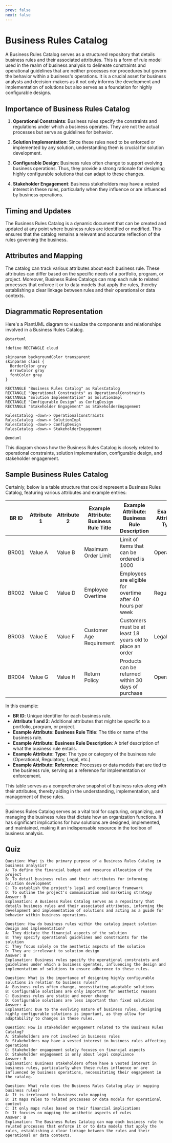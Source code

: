 ```yaml
---
prev: false
next: false
---
```


# Business Rules Catalog

A Business Rules Catalog serves as a structured repository that details business rules and their associated attributes. This is a form of rule model used in the realm of business analysis to delineate constraints and operational guidelines that are neither processes nor procedures but govern the behavior within a business's operations. It is a crucial asset for business analysts and decision-makers as it not only informs the development and implementation of solutions but also serves as a foundation for highly configurable designs.

## Importance of Business Rules Catalog

1. **Operational Constraints**: Business rules specify the constraints and regulations under which a business operates. They are not the actual processes but serve as guidelines for behavior.

2. **Solution Implementation**: Since these rules need to be enforced or implemented by any solution, understanding them is crucial for solution development.

3. **Configurable Design**: Business rules often change to support evolving business operations. Thus, they provide a strong rationale for designing highly configurable solutions that can adapt to these changes.

4. **Stakeholder Engagement**: Business stakeholders may have a vested interest in these rules, particularly when they influence or are influenced by business operations.

## Timing and Updates

The Business Rules Catalog is a dynamic document that can be created and updated at any point where business rules are identified or modified. This ensures that the catalog remains a relevant and accurate reflection of the rules governing the business.

## Attributes and Mapping

The catalog can track various attributes about each business rule. These attributes can differ based on the specific needs of a portfolio, program, or project. Moreover, Business Rules Catalogs can map each rule to related processes that enforce it or to data models that apply the rules, thereby establishing a clear linkage between rules and their operational or data contexts.

## Diagrammatic Representation

Here's a PlantUML diagram to visualize the components and relationships involved in a Business Rules Catalog.

```plantuml
@startuml

!define RECTANGLE cloud

skinparam backgroundColor transparent
skinparam class {
  BorderColor gray
  ArrowColor gray
  fontColor gray
}

RECTANGLE "Business Rules Catalog" as RulesCatalog
RECTANGLE "Operational Constraints" as OperationalConstraints
RECTANGLE "Solution Implementation" as SolutionImpl
RECTANGLE "Configurable Design" as ConfigDesign
RECTANGLE "Stakeholder Engagement" as StakeholderEngagement

RulesCatalog -down-> OperationalConstraints
RulesCatalog -down-> SolutionImpl
RulesCatalog -down-> ConfigDesign
RulesCatalog -down-> StakeholderEngagement

@enduml
```

This diagram shows how the Business Rules Catalog is closely related to operational constraints, solution implementation, configurable design, and stakeholder engagement.

## Sample Business Rules Catalog

Certainly, below is a table structure that could represent a Business Rules Catalog, featuring various attributes and example entries:

| BR ID | Attribute 1 | Attribute 2 | Example Attribute: Business Rule Title | Example Attribute: Business Rule Description                | Example Attribute: Type | Example Attribute: Reference |
| ----- | ----------- | ----------- | -------------------------------------- | ----------------------------------------------------------- | ----------------------- | ---------------------------- |
| BR001 | Value A     | Value B     | Maximum Order Limit                    | Limit of items that can be ordered is 1000                  | Operational             | Process X                    |
| BR002 | Value C     | Value D     | Employee Overtime                      | Employees are eligible for overtime after 40 hours per week | Regulatory              | Process Y                    |
| BR003 | Value E     | Value F     | Customer Age Requirement               | Customers must be at least 18 years old to place an order   | Legal                   | Process Z                    |
| BR004 | Value G     | Value H     | Return Policy                          | Products can be returned within 30 days of purchase         | Operational             | Process A                    |

In this example:

- **BR ID**: Unique identifier for each business rule.
- **Attribute 1 and 2**: Additional attributes that might be specific to a portfolio, program, or project.
- **Example Attribute: Business Rule Title**: The title or name of the business rule.
- **Example Attribute: Business Rule Description**: A brief description of what the business rule entails.
- **Example Attribute: Type**: The type or category of the business rule (Operational, Regulatory, Legal, etc.)
- **Example Attribute: Reference**: Processes or data models that are tied to the business rule, serving as a reference for implementation or enforcement.

This table serves as a comprehensive snapshot of business rules along with their attributes, thereby aiding in the understanding, implementation, and management of these rules.

---

Business Rules Catalog serves as a vital tool for capturing, organizing, and managing the business rules that dictate how an organization functions. It has significant implications for how solutions are designed, implemented, and maintained, making it an indispensable resource in the toolbox of business analysis.

## Quiz

```quiz
Question: What is the primary purpose of a Business Rules Catalog in business analysis?
A: To define the financial budget and resource allocation of the project
B: To detail business rules and their attributes for informing solution development
C: To establish the project's legal and compliance framework
D: To outline the project's communication and marketing strategy
Answer: B
Explanation: A Business Rules Catalog serves as a repository that details business rules and their associated attributes, informing the development and implementation of solutions and acting as a guide for behavior within business operations.

Question: How do business rules within the catalog impact solution design and implementation?
A: They dictate the financial aspects of the solution
B: They specify operational guidelines and constraints for the solution
C: They focus solely on the aesthetic aspects of the solution
D: They are irrelevant to solution design
Answer: B
Explanation: Business rules specify the operational constraints and guidelines under which a business operates, influencing the design and implementation of solutions to ensure adherence to these rules.

Question: What is the importance of designing highly configurable solutions in relation to business rules?
A: Business rules often change, necessitating adaptable solutions
B: Configurable solutions are only important for aesthetic reasons
C: Business rules are static and never change
D: Configurable solutions are less important than fixed solutions
Answer: A
Explanation: Due to the evolving nature of business rules, designing highly configurable solutions is important, as they allow for adaptability to changes in these rules.

Question: How is stakeholder engagement related to the Business Rules Catalog?
A: Stakeholders are not involved in business rules
B: Stakeholders may have a vested interest in business rules affecting operations
C: Stakeholder engagement solely focuses on financial aspects
D: Stakeholder engagement is only about legal compliance
Answer: B
Explanation: Business stakeholders often have a vested interest in business rules, particularly when these rules influence or are influenced by business operations, necessitating their engagement in the catalog.

Question: What role does the Business Rules Catalog play in mapping business rules?
A: It is irrelevant to business rule mapping
B: It maps rules to related processes or data models for operational context
C: It only maps rules based on their financial implications
D: It focuses on mapping the aesthetic aspects of rules
Answer: B
Explanation: The Business Rules Catalog can map each business rule to related processes that enforce it or to data models that apply the rules, establishing a clear linkage between the rules and their operational or data contexts.
```
